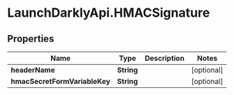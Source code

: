 # LaunchDarklyApi.HMACSignature

## Properties

Name | Type | Description | Notes
------------ | ------------- | ------------- | -------------
**headerName** | **String** |  | [optional] 
**hmacSecretFormVariableKey** | **String** |  | [optional] 


